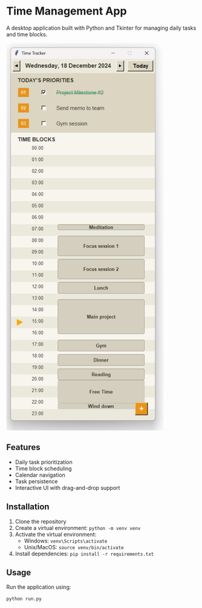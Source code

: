 # Time Management App

A desktop application built with Python and Tkinter for managing daily tasks and time blocks.

![Time Tracker](Time_tracker.png)

## Features
- Daily task prioritization
- Time block scheduling
- Calendar navigation
- Task persistence
- Interactive UI with drag-and-drop support

## Installation
1. Clone the repository
2. Create a virtual environment: `python -m venv venv`
3. Activate the virtual environment:
   - Windows: `venv\Scripts\activate`
   - Unix/MacOS: `source venv/bin/activate`
4. Install dependencies: `pip install -r requirements.txt`

## Usage
Run the application using:
```python
python run.py